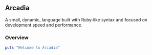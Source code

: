 ## Arcadia

A small, dynamic, language built with Ruby-like syntax and focused on development speed and performance.

### Overview

```RUBY
puts "Welcome to Arcadia"
```